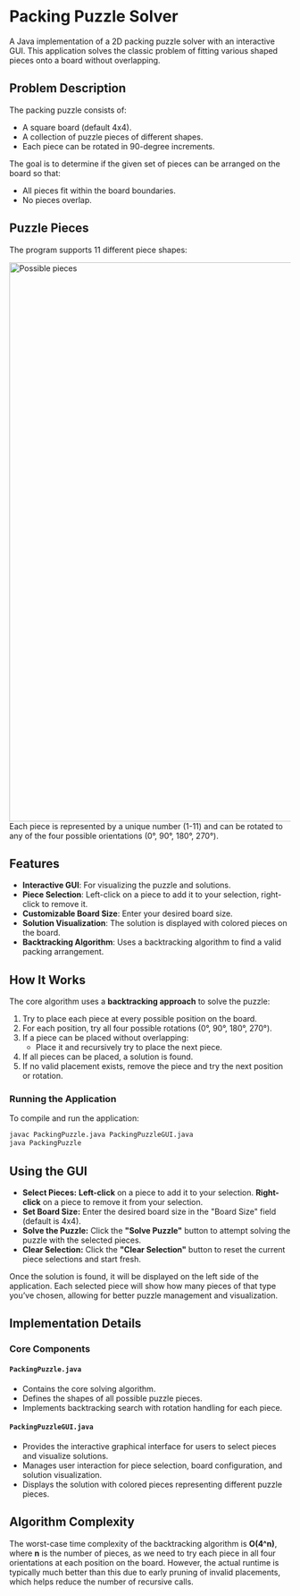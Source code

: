 # Packing Puzzle Solver

A Java implementation of a 2D packing puzzle solver with an interactive GUI. This application solves the classic problem of fitting various shaped pieces onto a board without overlapping.

## Problem Description

The packing puzzle consists of:

- A square board (default 4x4).
- A collection of puzzle pieces of different shapes.
- Each piece can be rotated in 90-degree increments.

The goal is to determine if the given set of pieces can be arranged on the board so that:
- All pieces fit within the board boundaries.
- No pieces overlap.
  
## Puzzle Pieces

The program supports 11 different piece shapes:

<img width="1000" alt="Possible pieces" src="https://github.com/user-attachments/assets/f546b42d-dc1c-4b98-bbb5-1b9b7d95087e" /> 
Each piece is represented by a unique number (1-11) and can be rotated to any of the four possible orientations (0°, 90°, 180°, 270°).

## Features

- **Interactive GUI**: For visualizing the puzzle and solutions.
- **Piece Selection**: Left-click on a piece to add it to your selection, right-click to remove it.
- **Customizable Board Size**: Enter your desired board size.
- **Solution Visualization**: The solution is displayed with colored pieces on the board.
- **Backtracking Algorithm**: Uses a backtracking algorithm to find a valid packing arrangement.

## How It Works

The core algorithm uses a **backtracking approach** to solve the puzzle:

1. Try to place each piece at every possible position on the board.
2. For each position, try all four possible rotations (0°, 90°, 180°, 270°).
3. If a piece can be placed without overlapping:
   - Place it and recursively try to place the next piece.
4. If all pieces can be placed, a solution is found.
5. If no valid placement exists, remove the piece and try the next position or rotation.

### Running the Application
To compile and run the application:

```bash
javac PackingPuzzle.java PackingPuzzleGUI.java
java PackingPuzzle
```

## Using the GUI
- **Select Pieces:** **Left-click** on a piece to add it to your selection. **Right-click** on a piece to remove it from your selection.  
- **Set Board Size:** Enter the desired board size in the "Board Size" field (default is 4x4).  
- **Solve the Puzzle:** Click the **"Solve Puzzle"** button to attempt solving the puzzle with the selected pieces.  
- **Clear Selection:** Click the **"Clear Selection"** button to reset the current piece selections and start fresh.  
  
Once the solution is found, it will be displayed on the left side of the application. Each selected piece will show how many pieces of that type you’ve chosen, allowing for better puzzle management and visualization.

## Implementation Details

### Core Components

#### `PackingPuzzle.java`
- Contains the core solving algorithm.
- Defines the shapes of all possible puzzle pieces.
- Implements backtracking search with rotation handling for each piece.

#### `PackingPuzzleGUI.java`
- Provides the interactive graphical interface for users to select pieces and visualize solutions.
- Manages user interaction for piece selection, board configuration, and solution visualization.
- Displays the solution with colored pieces representing different puzzle pieces.

## Algorithm Complexity

The worst-case time complexity of the backtracking algorithm is **O(4^n)**, where **n** is the number of pieces, as we need to try each piece in all four orientations at each position on the board. However, the actual runtime is typically much better than this due to early pruning of invalid placements, which helps reduce the number of recursive calls.
